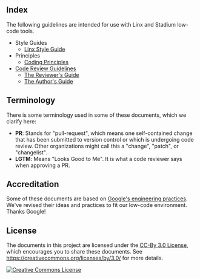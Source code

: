 ## Index

The following guidelines are intended for use with Linx and Stadium low-code tools.

*   Style Guides
    *   [Linx Style Guide](styleguide/linx-style.md)
*   Principles
    *   [Coding Principles](principles/index.md)
*   [Code Review Guidelines](review/index.md)
    *   [The Reviewer's Guide](review/reviewer/index.md)
    *   [The Author's Guide](review/developer/index.md)

## Terminology

There is some terminology used in some of these documents, which
we clarify here:

*   **PR**: Stands for "pull-request", which means one self-contained change that
    has been submitted to version control or which is undergoing code review.
    Other organizations might call this a "change", "patch", or "changelist".
*   **LGTM**: Means "Looks Good to Me". It is what a code reviewer says when
    approving a PR.

## Accreditation

Some of these documents are based on [Google's engineering practices](https://github.com/google/eng-practices). We've revised their ideas and practices to fit our low-code environment. Thanks Google!

## License

The documents in this project are licensed under the
[CC-By 3.0 License](LICENSE), which encourages you to share these documents. See
<https://creativecommons.org/licenses/by/3.0/> for more details.

<a rel="license" href="https://creativecommons.org/licenses/by/3.0/"><img alt="Creative Commons License" style="border-width:0" src="https://i.creativecommons.org/l/by/3.0/88x31.png" /></a>
